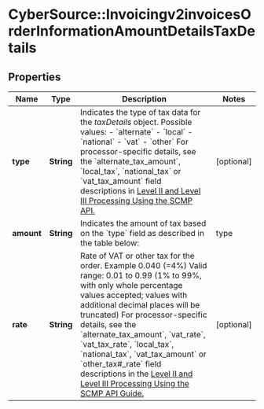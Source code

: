 # CyberSource::Invoicingv2invoicesOrderInformationAmountDetailsTaxDetails

## Properties
Name | Type | Description | Notes
------------ | ------------- | ------------- | -------------
**type** | **String** | Indicates the type of tax data for the _taxDetails_ object.  Possible values:  - &#x60;alternate&#x60; - &#x60;local&#x60; - &#x60;national&#x60; - &#x60;vat&#x60; - &#x60;other&#x60;  For processor-specific details, see the &#x60;alternate_tax_amount&#x60;, &#x60;local_tax&#x60;, &#x60;national_tax&#x60; or &#x60;vat_tax_amount&#x60; field descriptions in [Level II and Level III Processing Using the SCMP API.](https://apps.cybersource.com/library/documentation/dev_guides/Level_2_3_SCMP_API/html/)  | [optional] 
**amount** | **String** | Indicates the amount of tax based on the &#x60;type&#x60; field as described in the table below:  | type      | type description | | ------------- |:-------------:| | &#x60;alternate&#x60; | Total amount of alternate tax for the order. | | &#x60;local&#x60;     | Sales tax for the order. | | &#x60;national&#x60;  | National tax for the order. | | &#x60;vat&#x60;       | Total amount of value added tax (VAT) included in the order. | | &#x60;other&#x60;     | Other tax. |  | [optional] 
**rate** | **String** | Rate of VAT or other tax for the order.  Example 0.040 (&#x3D;4%)  Valid range: 0.01 to 0.99 (1% to 99%, with only whole percentage values accepted; values with additional decimal places will be truncated)  For processor-specific details, see the &#x60;alternate_tax_amount&#x60;, &#x60;vat_rate&#x60;, &#x60;vat_tax_rate&#x60;, &#x60;local_tax&#x60;, &#x60;national_tax&#x60;, &#x60;vat_tax_amount&#x60; or &#x60;other_tax#_rate&#x60; field descriptions in the [Level II and Level III Processing Using the SCMP API Guide.](https://apps.cybersource.com/library/documentation/dev_guides/Level_2_3_SCMP_API/html/)  | [optional] 


